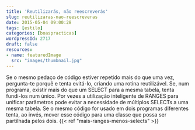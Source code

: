 ```yaml
---
title: 'Reutilizarás, não reescreverás'
slug: reutilizaras-nao-reescreveras
date: 2015-05-04 09:00:28
tags: [estilo]
categories: [boaspracticas]
wordpressId: 2717
draft: false
resources:
- name: featuredImage
  src: "images/thumbnail.jpg"
---
```

Se o mesmo pedaço de código estiver repetido mais do que uma vez, pergunta-te porquê e tenta evitá-lo, criando uma rotina reutilizável.
Se, num programa, existir mais do que um SELECT para a mesma tabela, tenta fundi-los num único. Por vezes a utilização inteligente de RANGES para unificar parâmetros pode evitar a necessidade de múltiplos SELECTs a uma mesma tabela.
Se o mesmo código for usado em dois programas diferentes tenta, ao invés, mover esse código para uma classe que possa ser partilhada pelos dois.
{{< ref "mais-ranges-menos-selects" >}}
